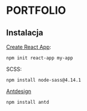 # PORTFOLIO

## Instalacja

[Create React App](https://create-react-app.dev/docs/getting-started/ "Create React App"):

`npm init react-app my-app`

SCSS:

`npm install node-sass@4.14.1`

[Antdesign](https://ant.design/docs/react/introduce)

`npm install antd`
